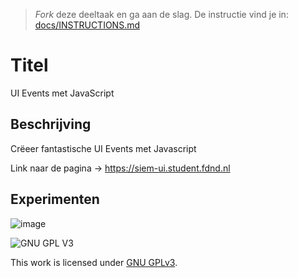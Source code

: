 > _Fork_ deze deeltaak en ga aan de slag. De instructie vind je in: [docs/INSTRUCTIONS.md](docs/INSTRUCTIONS.md)

# Titel
<!-- Geef je project een titel en schrijf in één zin wat het is -->
UI Events met JavaScript

## Beschrijving
<!-- In de Beschrijving staat hoe je project er uit ziet, hoe het werkt en wat je er mee kan. -->
Crëeer fantastische UI Events met Javascript
<!-- Voeg een link toe naar Github Pages 🌐-->
Link naar de pagina -> https://siem-ui.student.fdnd.nl

## Experimenten
<!-- In de Experimenten beschrijf je wat je per experimnet hebt gedaan en documenteer je de code aan de hand van voorbeelden -->
<!-- Voeg een mooie poster visual toe 📸 per experiment -->

![image](https://user-images.githubusercontent.com/64197688/207673969-79f6b6e8-973b-40d3-bc68-214c711d18e1.png)



![GNU GPL V3](https://www.gnu.org/graphics/gplv3-127x51.png)

This work is licensed under [GNU GPLv3](./LICENSE).
